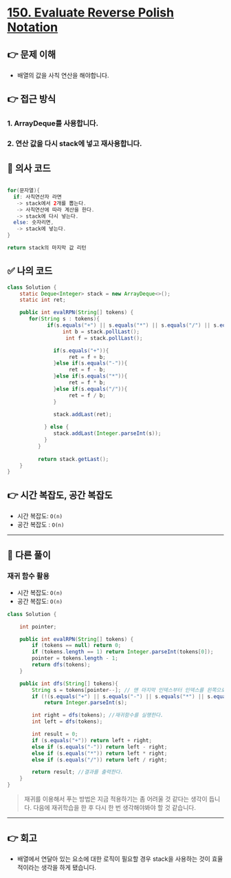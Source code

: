 # [150. Evaluate Reverse Polish Notation](https://leetcode.com/problems/evaluate-reverse-polish-notation/description/)

## 👉 문제 이해
- 배열의 값을 사칙 연산을 해야합니다.
    
## 👉 접근 방식
### 1. ArrayDeque를 사용합니다.
### 2. 연산 값을 다시 stack에 넣고 재사용합니다.

## 📌 의사 코드
```java

for(문자열){
  if: 사칙연산자 라면
   -> stack에서 2개를 뽑는다.
   -> 사칙연산에 따라 계산을 한다.
   -> stack에 다시 넣는다.
  else: 숫자리면,
   -> stack에 넣는다.
}

return stack의 마지막 값 리턴
```
## ✅ 나의 코드

```java
class Solution {
    static Deque<Integer> stack = new ArrayDeque<>();
    static int ret;

    public int evalRPN(String[] tokens) {
       for(String s : tokens){
             if(s.equals("+") || s.equals("*") || s.equals("/") || s.equals("-")){
                  int b = stack.pollLast();
                   int f = stack.pollLast();

               if(s.equals("+")){
                    ret = f + b;
               }else if(s.equals("-")){
                    ret = f - b;
               }else if(s.equals("*")){
                    ret = f * b;
               }else if(s.equals("/")){
                    ret = f / b;
               }

               stack.addLast(ret);
                
            } else {
               stack.addLast(Integer.parseInt(s));
            }
          }
          
          return stack.getLast();
    }
}

```

## 👉 시간 복잡도, 공간 복잡도
- 시간 복잡도: `O(n)`
- 공간 복잡도 : `O(n)`

---

## 📖 다른 풀이
### 재귀 함수 활용
- 시간 복잡도: `O(n)` 
- 공간 복잡도: `O(n)`
  
```java
class Solution {

    int pointer;

    public int evalRPN(String[] tokens) {
        if (tokens == null) return 0;
        if (tokens.length == 1) return Integer.parseInt(tokens[0]);
        pointer = tokens.length - 1;
        return dfs(tokens);
    }

    public int dfs(String[] tokens){
        String s = tokens[pointer--]; // 맨 마지막 인덱스부터 인덱스를 왼쪽으로 이동한다.
        if (!(s.equals("+") || s.equals("-") || s.equals("*") || s.equals("/"))) // base case를 둔다. 
            return Integer.parseInt(s);

        int right = dfs(tokens); //재귀함수를 실행한다.
        int left = dfs(tokens);

        int result = 0;
        if (s.equals("+")) return left + right;
        else if (s.equals("-")) return left - right;
        else if (s.equals("*")) return left * right;
        else if (s.equals("/")) return left / right;

        return result; //결과를 출력한다.
    }
}

```
> 재귀를 이용해서 푸는 방법은 지금 적용하기는 좀 어려울 것 같다는 생각이 듭니다. 다음에 재귀학습을 한 후 다시 한 번 생각해야봐야 할 것 같습니다.
---

## 👉 회고
- 배열에서 연달아 있는 요소에 대한 로직이 필요할 경우 stack을 사용하는 것이 효율적이라는 생각을 하게 됐습니다.
  ​​
